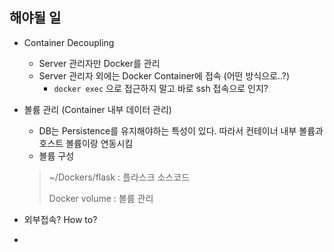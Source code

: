 ## 해야될 일

* Container Decoupling

  * Server 관리자만 Docker를 관리
  * Server 관리자 외에는 Docker Container에 접속 (어떤 방식으로..?)
    * `docker exec` 으로 접근하지 말고 바로 ssh 접속으로 인지?

* 볼륨 관리 (Container 내부 데이터 관리)

  * DB는 Persistence를 유지해야하는 특성이 있다. 따라서 컨테이너 내부 볼륨과 호스트 볼륨이랑 연동시킴
  * 볼륨 구성

  > ~/Dockers/flask : 플라스크 소스코드
  >
  > Docker volume : 볼륨 관리

* 외부접속? How to?

* 

